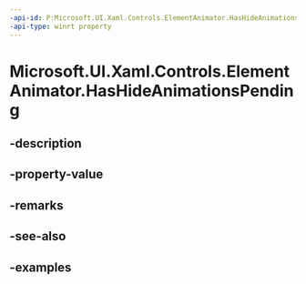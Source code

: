 ```yaml
---
-api-id: P:Microsoft.UI.Xaml.Controls.ElementAnimator.HasHideAnimationsPending
-api-type: winrt property
---
```


# Microsoft.UI.Xaml.Controls.ElementAnimator.HasHideAnimationsPending

<!--
protected bool HasHideAnimationsPending { get; }
-->


## -description

## -property-value

## -remarks

## -see-also

## -examples



